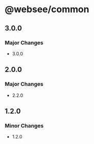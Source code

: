 # @websee/common

## 3.0.0

### Major Changes

- 3.0.0

## 2.0.0

### Major Changes

- 2.2.0

## 1.2.0

### Minor Changes

- 1.2.0

